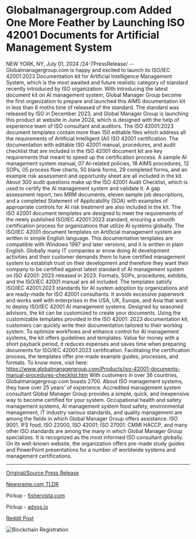 # Globalmanagergroup.com Added One More Feather by Launching ISO 42001 Documents for Artificial Management System

NEW YORK, NY, July 01, 2024 /24-7PressRelease/ -- Globalmanagergroup.com is happy and excited to launch its ISO/IEC 42001:2023 Documentation kit for Artificial Intelligence Management System, which is the most awaited and future realistic category of standard recently introduced by ISO organization. With introducing the latest document kit on AI management system, Global Manager Group become the first organization to prepare and launched this AIMS documentation kit in less than 6 moths time of released of the standard.   The standard was released by ISO in December 2023, and Global Manager Group is launching this product at website in June 2024, which is designed with the help of experience team of ISO consultant and auditors. The ISO 42001:2023 document templates contain more than 150 editable files which address all the requirements of Artificial Intelligent (AI) ISO 42001 certification.   The documentation with editable ISO 42001 manual, procedures, and audit checklist that are included in the ISO 42001 document kit are key requirements that meant to speed up the certification process. A sample AI management system manual, 07 AI-related policies, 18 AIMS procedures, 12 SOPs, 05 process flow charts, 50 blank forms, 29 completed forms, and an example risk assessment and opportunity sheet are all included in the kit. About 300 audit questions make up the ISO 42001 Audit Checklist, which is used to certify the AI management system and validate it. A gap assessment report, two MRM documents, eleven sample job descriptions, and a completed Statement of Applicability (SOA) with examples of appropriate controls for AI risk treatment are also included in the kit. The ISO 42001 document templates are designed to meet the requirements of the newly published ISO/IEC 42001:2023 standard, ensuring a smooth certification process for organizations that utilize AI systems globally.  The ISO/IEC 42001 document templates on Artificial management system are written in simple English language. This documentation templates are compatible with Windows 1997 and later versions, and it is written in plain English. Globally many IT companies ar enow doing AI development activities and their customer demands them to have certified management system to establish trust on their development and therefore they want their company to be certified against latest standard of AI management system on ISO 42001: 2023 released in 2023. Formats, SOPs, procedures, exhibits, and the ISO/IEC 42001 manual are all included. The templates satisfy ISO/IEC 42001:2023 standards for AI system adoption by organizations and are ready-made for ISO 42001 consultants. It avoids excessive paperwork and works well with enterprises in the USA, UK, Europe, and Asia that want to deploy ISO/IEC 42001 AI management systems. Designed by seasoned advisors, the kit can be customized to create your documents.  Using the customizable templates provided in the ISO 42001: 2023 documentation kit, customers can quickly write their documentation tailored to their working system. To optimize workflows and enhance control for AI management systems, the kit offers guidelines and templates. Value for money with a short payback period, it reduces expenses and saves time when preparing documents for ISO/IEC 42001:2023 certification. Facilitating the certification process, the templates offer pre-made example guides, processes, and formats. To know more, visit here: https://www.globalmanagergroup.com/Products/iso-42001-documents-manual-procedures-checklist.htm  With customers in over 36 countries, Globalmanagergroup.com boasts 2700. About ISO management systems, they have over 25 years' of experience. Accredited management system consultant Global Manager Group provides a simple, quick, and inexpensive way to become certified for your system. Occupational health and safety management systems, AI management system food safety, environmental management, IT industry various standards, and quality management are among the fields in which Global Manager Group offers assistance. ISO 9001, IFS food, ISO 22000, ISO 42001; ISO 27001: CMMI HACCP, and many other ISO standards are among the many in which Global Manager Group specializes. It is recognized as the most informed ISO consultant globally. On its well-known website, the organization offers pre-made study guides and PowerPoint presentations for a number of worldwide systems and management certifications. 

---

[Original/Source Press Release](https://www.24-7pressrelease.com/press-release/512163/globalmanagergroupcom-added-one-more-feather-by-launching-iso-42001-documents-for-artificial-management-system)
                    

[Newsramp.com TLDR](https://newsramp.com/curated-news/globalmanagergroup-com-launches-iso-iec-42001-2023-documentation-kit-for-ai-management-system/94d0f88194b232c6fd9dee27dfb6ec9b) 


Pickup - [fishervista.com](https://fishervista.com/en/global-manager-group-launches-iso-42001-documentation-kit-for-ai-management-systems/20244654)

Pickup - [advos.io](https://advos.io/en/global-manager-group-launches-iso-42001-documentation-kit-for-ai-management-systems/20244654)
 



[Reddit Post](https://www.reddit.com/r/Leadership_Management/comments/1dtpwmz/globalmanagergroupcom_launches_isoiec_420012023/) 



![Blockchain Registration](https://cdn.newsramp.app/24-7PressRelease/qrcode/247/2/tallyPRm.webp)